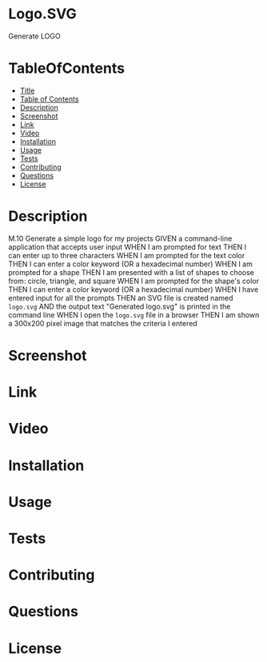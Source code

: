 # Logo.SVG
Generate LOGO
# TableOfContents
* [Title](#Title)
* [Table of Contents](#TableofContents)
* [Description](#Description)
* [Screenshot](#Screenshot)
* [Link](#Link)
* [Video](#Video)
* [Installation](#Installation)
* [Usage](#Usage)
* [Tests](#Tests)
* [Contributing](#Contributing)
* [Questions](#Questions)
* [License](#License)

# Description
M.10 Generate a simple logo for my projects
GIVEN a command-line application that accepts user input
WHEN I am prompted for text
THEN I can enter up to three characters
WHEN I am prompted for the text color
THEN I can enter a color keyword (OR a hexadecimal number)
WHEN I am prompted for a shape
THEN I am presented with a list of shapes to choose from: circle, triangle, and square
WHEN I am prompted for the shape's color
THEN I can enter a color keyword (OR a hexadecimal number)
WHEN I have entered input for all the prompts
THEN an SVG file is created named `logo.svg`
AND the output text "Generated logo.svg" is printed in the command line
WHEN I open the `logo.svg` file in a browser
THEN I am shown a 300x200 pixel image that matches the criteria I entered
# Screenshot
# Link
# Video
# Installation
# Usage
# Tests
# Contributing
# Questions
# License
